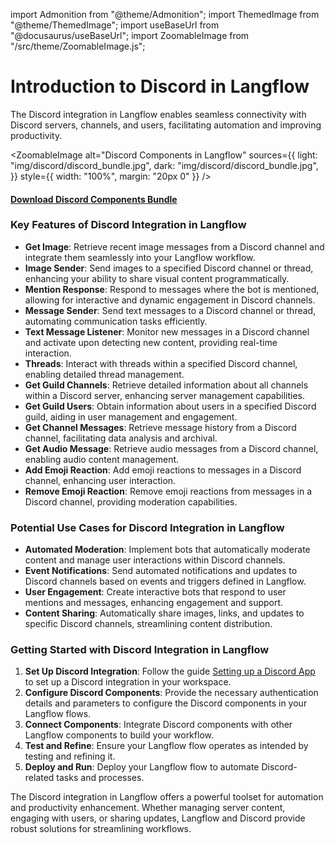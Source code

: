 import Admonition from "@theme/Admonition";
import ThemedImage from "@theme/ThemedImage";
import useBaseUrl from "@docusaurus/useBaseUrl";
import ZoomableImage from "/src/theme/ZoomableImage.js";

# Introduction to Discord in Langflow

The Discord integration in Langflow enables seamless connectivity with Discord servers, channels, and users, facilitating automation and improving productivity.

<ZoomableImage
  alt="Discord Components in Langflow"
  sources={{
    light: "img/discord/discord_bundle.jpg",
    dark: "img/discord/discord_bundle.jpg",
  }}
  style={{ width: "100%", margin: "20px 0" }}
/>

#### <a target="\_blank" href="json_files/Discord_Components_bundle.json" download>Download Discord Components Bundle</a>
### Key Features of Discord Integration in Langflow

- **Get Image**: Retrieve recent image messages from a Discord channel and integrate them seamlessly into your Langflow workflow.
- **Image Sender**: Send images to a specified Discord channel or thread, enhancing your ability to share visual content programmatically.
- **Mention Response**: Respond to messages where the bot is mentioned, allowing for interactive and dynamic engagement in Discord channels.
- **Message Sender**: Send text messages to a Discord channel or thread, automating communication tasks efficiently.
- **Text Message Listener**: Monitor new messages in a Discord channel and activate upon detecting new content, providing real-time interaction.
- **Threads**: Interact with threads within a specified Discord channel, enabling detailed thread management.
- **Get Guild Channels**: Retrieve detailed information about all channels within a Discord server, enhancing server management capabilities.
- **Get Guild Users**: Obtain information about users in a specified Discord guild, aiding in user management and engagement.
- **Get Channel Messages**: Retrieve message history from a Discord channel, facilitating data analysis and archival.
- **Get Audio Message**: Retrieve audio messages from a Discord channel, enabling audio content management.
- **Add Emoji Reaction**: Add emoji reactions to messages in a Discord channel, enhancing user interaction.
- **Remove Emoji Reaction**: Remove emoji reactions from messages in a Discord channel, providing moderation capabilities.


### Potential Use Cases for Discord Integration in Langflow

- **Automated Moderation**: Implement bots that automatically moderate content and manage user interactions within Discord channels.
- **Event Notifications**: Send automated notifications and updates to Discord channels based on events and triggers defined in Langflow.
- **User Engagement**: Create interactive bots that respond to user mentions and messages, enhancing engagement and support.
- **Content Sharing**: Automatically share images, links, and updates to specific Discord channels, streamlining content distribution.

### Getting Started with Discord Integration in Langflow

1. **Set Up Discord Integration**: Follow the guide [Setting up a Discord App](./setup) to set up a Discord integration in your workspace.
2. **Configure Discord Components**: Provide the necessary authentication details and parameters to configure the Discord components in your Langflow flows.
3. **Connect Components**: Integrate Discord components with other Langflow components to build your workflow.
4. **Test and Refine**: Ensure your Langflow flow operates as intended by testing and refining it.
5. **Deploy and Run**: Deploy your Langflow flow to automate Discord-related tasks and processes.

The Discord integration in Langflow offers a powerful toolset for automation and productivity enhancement. Whether managing server content, engaging with users, or sharing updates, Langflow and Discord provide robust solutions for streamlining workflows.
